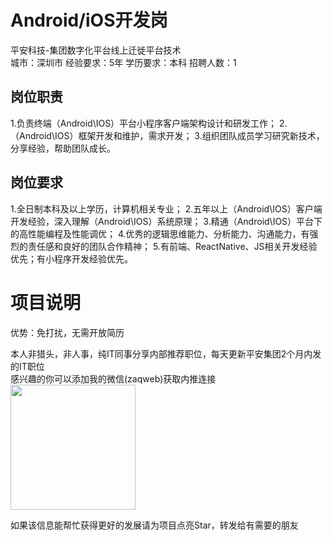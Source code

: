# Android/iOS开发岗
平安科技-集团数字化平台线上迁徙平台技术  
城市：深圳市 经验要求：5年 学历要求：本科  招聘人数：1

## 岗位职责
1.负责终端（Android\IOS）平台小程序客户端架构设计和研发工作；
 2.（Android\IOS）框架开发和维护，需求开发；
 3.组织团队成员学习研究新技术，分享经验，帮助团队成长。

## 岗位要求
1.全日制本科及以上学历，计算机相关专业；
 2.五年以上（Android\IOS）客户端开发经验，深入理解（Android\IOS）系统原理；
 3.精通（Android\IOS）平台下的高性能编程及性能调优；
 4.优秀的逻辑思维能力、分析能力、沟通能力，有强烈的责任感和良好的团队合作精神；
 5.有前端、ReactNative、JS相关开发经验优先；有小程序开发经验优先。

# 项目说明

优势：免打扰，无需开放简历

本人非猎头，非人事，纯IT同事分享内部推荐职位，每天更新平安集团2个月内发的IT职位  
感兴趣的你可以添加我的微信(zaqweb)获取内推连接  
<img src="https://github.com/zaqweb/PA-IT-JOBS/blob/master/WechatICode.jpeg"  height="200" width="200">

如果该信息能帮忙获得更好的发展请为项目点亮Star，转发给有需要的朋友




